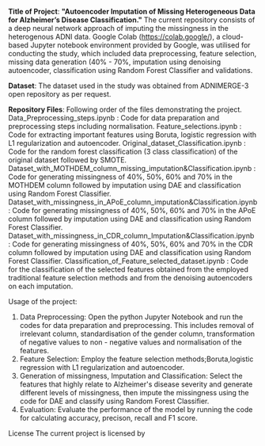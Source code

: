 **Title of Project**: **"Autoencoder Imputation of Missing Heterogeneous Data for Alzheimer’s Disease Classification."**
The current repository consists of a deep neural network approach of imputing the missingness in the heterogenous ADNI data.
Google Colab (https://colab.google/), a cloud-based Jupyter notebook environment provided by Google, was utilised for conducting the study, which included data preprocessing, feature selection, missing data generation (40% - 70%, imputation using denoising autoencoder, classification using Random Forest Classifier and validations.

**Dataset**:
The dataset used in the study was obtained from ADNIMERGE-3 open repository as per request.

**Repository Files**:
Following order of the files demonstrating the project.
Data_Preprocessing_steps.ipynb : Code for data preparation and preprocessing steps including normalisation.
Feature_selections.ipynb : Code for extracting important features using Boruta, logistic regression with L1 regularization and autoencoder.
Original_dataset_Classification.ipynb : Code for the random forest classification (3 class classification) of the original dataset followed by SMOTE.
Dataset_with_MOTHDEM_column_missing_imputation&Classification.ipynb : Code for generating missingness of 40%, 50%, 60% and 70% in the MOTHDEM column followed by imputation using DAE and classification using Random Forest Classifier.
Dataset_with_missingness_in_APoE_column_imputation&Classification.ipynb : Code for generating missingness of 40%, 50%, 60% and 70% in the APoE column followed by imputation using DAE and classification using Random Forest Classifier.
Dataset_with_missingness_in_CDR_column_Imputation&Classification.ipynb :  Code for generating missingness of 40%, 50%, 60% and 70% in the CDR column followed by imputation using DAE and classification using Random Forest Classifier.
Classification_of_Feature_selected_dataset.ipynb : Code for the classification of the selected features obtained from the employed traditional feature selection methods and from the denoising autoencoders on each imputation. 

Usage of the project:
1. Data Preprocessing: Open the python Jupyter Notebook and run the codes for data preparation and preprocessing. This includes removal of irrelevant column, standardisation of the gender column, transformation of negative values to non - negative values and normalisation of the features.
2. Feature Selection: Employ the feature selection methods;Boruta,logistic regression with L1 regularization and autoencoder.
3. Generation of missingness, Imputation and Classification: Select the features that highly relate to Alzheimer's disease severity and generate different levels of missingness, then impute the missingness using the code for DAE and classify using Random Forest Classifier.
4. Evaluation: Evaluate the performance of the model by running the code for calculating accuracy, precison, recall and F1 score.

License
The current project is licensed by 


